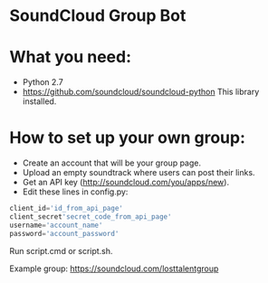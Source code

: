 # SoundCloud Group Bot

# What you need:
- Python 2.7
- https://github.com/soundcloud/soundcloud-python This library installed.

# How to set up your own group:

- Create an account that will be your group page.
- Upload an empty soundtrack where users can post their links.
- Get an API key (http://soundcloud.com/you/apps/new).
- Edit these lines in config.py:

```Python
client_id='id_from_api_page'
client_secret'secret_code_from_api_page'
username='account_name'
password='account_password'
```

Run script.cmd or script.sh. 

Example group: https://soundcloud.com/losttalentgroup

